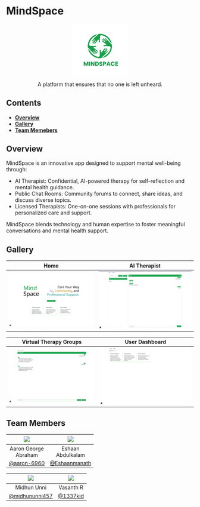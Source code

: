 # MindSpace

<div align="center">
  <img src="imgs/logo.png" width="150"/>
  <p>
  A platform that ensures that no one is left unheard.
  </p>
</div>

## Contents

- [**Overview**](#overview)
- [**Gallery**](#gallery)
- [**Team Memebers**](#team-members)

## Overview

MindSpace is an innovative app designed to support mental well-being through:

- AI Therapist: Confidential, AI-powered therapy for self-reflection and mental health guidance.
- Public Chat Rooms: Community forums to connect, share ideas, and discuss diverse topics.
- Licensed Therapists: One-on-one sessions with professionals for personalized care and support.

MindSpace blends technology and human expertise to foster meaningful conversations and mental health support.

## Gallery

| Home|AI Therapist|
:-:|:-:
| ![](imgs/img1.png) | ![](imgs/img2.png) |

| Virtual Therapy Groups|User Dashboard |
:-:|:-:
| ![](imgs/img3.png) | ![](imgs/img4.png) |


## Team Members

<div align="center">
  
| <img src="https://avatars.githubusercontent.com/u/138325645" width="100"/> | <img src="https://avatars.githubusercontent.com/u/147746119" width="100"/> |
:-:|:-:
|Aaron George<br/>Abraham|Eshaan<br/>Abdulkalam|
|<a href="https://github.com/aaron-6960">@aaron-6960</a>|<a href="https://github.com/Eshaanmanath">@Eshaanmanath</a>|

|![](https://avatars.githubusercontent.com/u/96683120?s=100) | ![](https://avatars.githubusercontent.com/u/45532566?s=100) |
:-:|:-:
|Midhun Unni|Vasanth R|
|<a href="https://github.com/midhununni457">@midhununni457</a>|<a href="https://github.com/1337kid/">@1337kid</a>|

</div>
